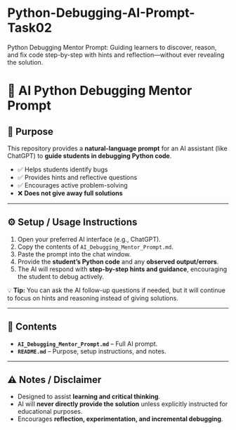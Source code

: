 # Python-Debugging-AI-Prompt-Task02
Python Debugging Mentor Prompt: Guiding learners to discover, reason, and fix code step-by-step with hints and reflection—without ever revealing the solution.


# 🐍 AI Python Debugging Mentor Prompt

## 🎯 Purpose
This repository provides a **natural-language prompt** for an AI assistant (like ChatGPT) to **guide students in debugging Python code**.  

- ✅ Helps students identify bugs  
- ✅ Provides hints and reflective questions  
- ✅ Encourages active problem-solving  
- ❌ **Does not give away full solutions**  

---

## ⚙️ Setup / Usage Instructions
1. Open your preferred AI interface (e.g., ChatGPT).  
2. Copy the contents of `AI_Debugging_Mentor_Prompt.md`.  
3. Paste the prompt into the chat window.  
4. Provide the **student’s Python code** and any **observed output/errors**.  
5. The AI will respond with **step-by-step hints and guidance**, encouraging the student to debug actively.  

💡 **Tip:** You can ask the AI follow-up questions if needed, but it will continue to focus on hints and reasoning instead of giving solutions.  

---

## 📁 Contents
- **`AI_Debugging_Mentor_Prompt.md`** – Full AI prompt.  
- **`README.md`** – Purpose, setup instructions, and notes.  

---

## ⚠️ Notes / Disclaimer
- Designed to assist **learning and critical thinking**.  
- AI will **never directly provide the solution** unless explicitly instructed for educational purposes.  
- Encourages **reflection, experimentation, and incremental debugging**.  


